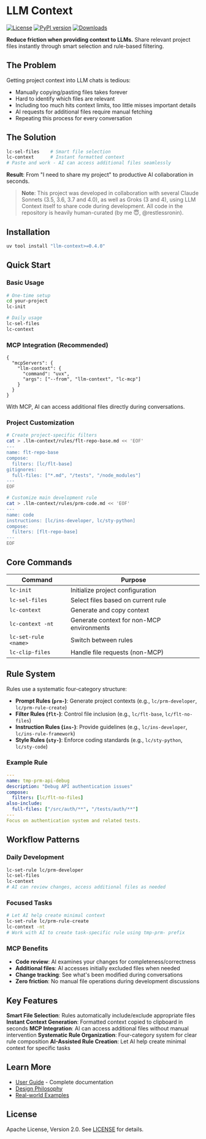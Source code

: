 # LLM Context

[![License](https://img.shields.io/badge/License-Apache%202.0-blue.svg)](https://opensource.org/licenses/Apache-2.0)
[![PyPI version](https://img.shields.io/pypi/v/llm-context.svg)](https://pypi.org/project/llm-context/)
[![Downloads](https://static.pepy.tech/badge/llm-context/week)](https://pepy.tech/project/llm-context)

**Reduce friction when providing context to LLMs.** Share relevant project files instantly through smart selection and rule-based filtering.

## The Problem

Getting project context into LLM chats is tedious:

- Manually copying/pasting files takes forever
- Hard to identify which files are relevant
- Including too much hits context limits, too little misses important details
- AI requests for additional files require manual fetching
- Repeating this process for every conversation

## The Solution

```bash
lc-sel-files    # Smart file selection
lc-context      # Instant formatted context
# Paste and work - AI can access additional files seamlessly
```

**Result**: From "I need to share my project" to productive AI collaboration in seconds.

> **Note**: This project was developed in collaboration with several Claude Sonnets (3.5, 3.6, 3.7 and 4.0), as well as Groks (3 and 4), using LLM Context itself to share code during development. All code in the repository is heavily human-curated (by me 😇, @restlessronin).

## Installation

```bash
uv tool install "llm-context>=0.4.0"
```

## Quick Start

### Basic Usage

```bash
# One-time setup
cd your-project
lc-init

# Daily usage
lc-sel-files
lc-context
```

### MCP Integration (Recommended)

```jsonc
{
  "mcpServers": {
    "llm-context": {
      "command": "uvx",
      "args": ["--from", "llm-context", "lc-mcp"]
    }
  }
}
```

With MCP, AI can access additional files directly during conversations.

### Project Customization

```bash
# Create project-specific filters
cat > .llm-context/rules/flt-repo-base.md << 'EOF'
---
name: flt-repo-base
compose:
  filters: [lc/flt-base]
gitignores:
  full-files: ["*.md", "/tests", "/node_modules"]
---
EOF

# Customize main development rule
cat > .llm-context/rules/prm-code.md << 'EOF'
---
name: code
instructions: [lc/ins-developer, lc/sty-python]
compose:
  filters: [flt-repo-base]
---
EOF
```

## Core Commands

| Command              | Purpose                                   |
| -------------------- | ----------------------------------------- |
| `lc-init`            | Initialize project configuration          |
| `lc-sel-files`       | Select files based on current rule        |
| `lc-context`         | Generate and copy context                 |
| `lc-context -nt`     | Generate context for non-MCP environments |
| `lc-set-rule <name>` | Switch between rules                      |
| `lc-clip-files`      | Handle file requests (non-MCP)            |

## Rule System

Rules use a systematic four-category structure:

- **Prompt Rules (`prm-`)**: Generate project contexts (e.g., `lc/prm-developer`, `lc/prm-rule-create`)
- **Filter Rules (`flt-`)**: Control file inclusion (e.g., `lc/flt-base`, `lc/flt-no-files`)
- **Instruction Rules (`ins-`)**: Provide guidelines (e.g., `lc/ins-developer`, `lc/ins-rule-framework`)
- **Style Rules (`sty-`)**: Enforce coding standards (e.g., `lc/sty-python`, `lc/sty-code`)

### Example Rule

```yaml
---
name: tmp-prm-api-debug
description: "Debug API authentication issues"
compose:
  filters: [lc/flt-no-files]
also-include:
  full-files: ["/src/auth/**", "/tests/auth/**"]
---
Focus on authentication system and related tests.
```

## Workflow Patterns

### Daily Development

```bash
lc-set-rule lc/prm-developer
lc-sel-files
lc-context
# AI can review changes, access additional files as needed
```

### Focused Tasks

```bash
# Let AI help create minimal context
lc-set-rule lc/prm-rule-create
lc-context -nt
# Work with AI to create task-specific rule using tmp-prm- prefix
```

### MCP Benefits

- **Code review**: AI examines your changes for completeness/correctness
- **Additional files**: AI accesses initially excluded files when needed
- **Change tracking**: See what's been modified during conversations
- **Zero friction**: No manual file operations during development discussions

## Key Features

**Smart File Selection**: Rules automatically include/exclude appropriate files
**Instant Context Generation**: Formatted context copied to clipboard in seconds
**MCP Integration**: AI can access additional files without manual intervention
**Systematic Rule Organization**: Four-category system for clear rule composition
**AI-Assisted Rule Creation**: Let AI help create minimal context for specific tasks

## Learn More

- [User Guide](docs/user-guide.md) - Complete documentation
- [Design Philosophy](https://www.cyberchitta.cc/articles/llm-ctx-why.html)
- [Real-world Examples](https://www.cyberchitta.cc/articles/full-context-magic.html)

## License

Apache License, Version 2.0. See [LICENSE](LICENSE) for details.
